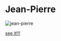 # Jean-Pierre

![jean-pierre](GP620TuXcAAvYoX.jpeg "jean-pierre")

[see it!!!](https://jeanpierre.greg.technology/)